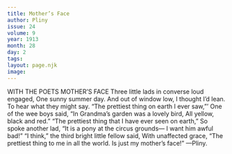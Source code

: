 ```yaml
---
title: Mother’s Face
author: Pliny
issue: 24
volume: 9
year: 1913
month: 28
day: 2
tags:
layout: page.njk
image:
---
```

WITH THE POETS   MOTHER’S FACE   Three little lads in converse loud engaged, One sunny summer day. And out of window low, I thought I’d lean. To hear what they might say. “The prettiest thing on earth I ever saw,”’ One of the wee boys said, “In Grandma’s garden was a lovely bird, All yellow, black and red.” “The prettiest thing that I have ever seen on earth,” So spoke another lad, “It is a pony at the circus grounds— I want him awful bad!”    “I think,” the third bright little fellow said, With unaffected grace, “The prettiest thing to me in all the world. Is just my mother’s face!” —Pliny. 
